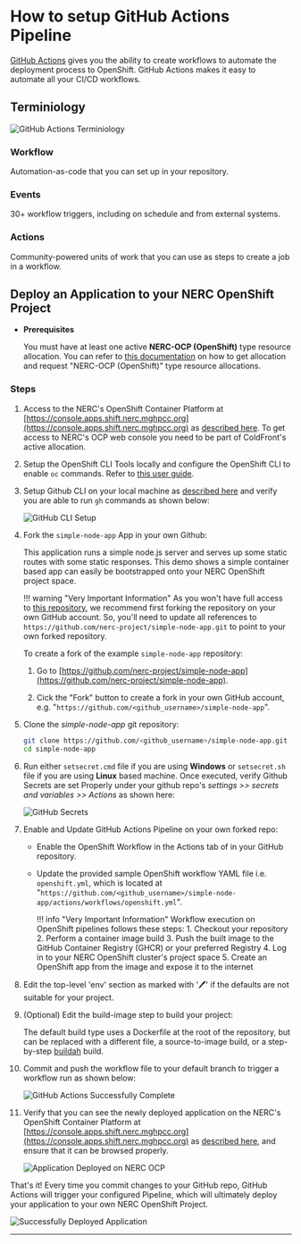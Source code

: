 # How to setup GitHub Actions Pipeline

[GitHub Actions](https://github.com/features/actions) gives you the ability to
create workflows to automate the deployment process to OpenShift. GitHub Actions
makes it easy to automate all your CI/CD workflows.

## Terminiology

![GitHub Actions Terminiology](images/github-actions-terminology.png)

### Workflow

Automation-as-code that you can set up in your repository.

### Events

30+ workflow triggers, including on schedule and from external systems.

### Actions

Community-powered units of work that you can use as steps to create a job in a
workflow.

## Deploy an Application to your NERC OpenShift Project

- **Prerequisites**

    You must have at least one active **NERC-OCP (OpenShift)** type resource allocation.
    You can refer to [this documentation](../../../get-started/allocation/requesting-an-allocation.md#request-a-new-openshift-resource-allocation-for-an-openshift-project)
    on how to get allocation and request "NERC-OCP (OpenShift)" type resource allocations.

### Steps

1. Access to the NERC's OpenShift Container Platform at [https://console.apps.shift.nerc.mghpcc.org](https://console.apps.shift.nerc.mghpcc.org)
as [described here](../../../openshift/logging-in/access-the-openshift-web-console.md).
To get access to NERC's OCP web console you need to be part of ColdFront's active
allocation.

2. Setup the OpenShift CLI Tools locally and configure the OpenShift CLI to
enable `oc` commands. Refer to [this user guide](../../../openshift/logging-in/setup-the-openshift-cli.md).

3. Setup Github CLI on your local machine as [described here](https://docs.github.com/en/github-cli/github-cli/quickstart)
and verify you are able to run `gh` commands as shown below:

    ![GitHub CLI Setup](images/gh-cli.png)

4. Fork the `simple-node-app` App in your own Github:

    This application runs a simple node.js server and serves up some static routes
    with some static responses. This demo shows a simple container based app can
    easily be bootstrapped onto your NERC OpenShift project space.

    !!! warning "Very Important Information"
        As you won't have full access to [this repository](https://github.com/nerc-project/simple-node-app/),
        we recommend first forking the repository on your own GitHub account. So,
        you'll need to update all references to `https://github.com/nerc-project/simple-node-app.git`
        to point to your own forked repository.

    To create a fork of the example `simple-node-app` repository:

    1. Go to [https://github.com/nerc-project/simple-node-app](https://github.com/nerc-project/simple-node-app).

    2. Cick the "Fork" button to create a fork in your own GitHub account, e.g. "`https://github.com/<github_username>/simple-node-app`".

5. Clone the *simple-node-app* git repository:

    ```sh
    git clone https://github.com/<github_username>/simple-node-app.git
    cd simple-node-app
    ```

6. Run either `setsecret.cmd` file if you are using **Windows** or `setsecret.sh`
file if you are using **Linux** based machine. Once executed, verify Github Secrets
are set Properly under your github repo's *settings >> secrets and variables >> Actions*
as shown here:

    ![GitHub Secrets](images/github-secrets.png)

7. Enable and Update GitHub Actions Pipeline on your own forked repo:

    - Enable the OpenShift Workflow in the Actions tab of in your GitHub repository.

    - Update the provided sample OpenShift workflow YAML file i.e. `openshift.yml`,
    which is located at "`https://github.com/<github_username>/simple-node-app/actions/workflows/openshift.yml`".

        !!! info "Very Important Information"
            Workflow execution on OpenShift pipelines follows these steps:
            1. Checkout your repository
            2. Perform a container image build
            3. Push the built image to the GitHub Container Registry (GHCR) or
            your preferred Registry
            4. Log in to your NERC OpenShift cluster's project space
            5. Create an OpenShift app from the image and expose it to the internet

8. Edit the top-level 'env' section as marked with '🖊️' if the defaults are not
suitable for your project.

9. (Optional) Edit the build-image step to build your project:

    The default build type uses a Dockerfile at the root of the repository,
    but can be replaced with a different file, a source-to-image build, or a step-by-step
    [buildah](https://buildah.io/) build.

10. Commit and push the workflow file to your default branch to trigger a workflow
run as shown below:

    ![GitHub Actions Successfully Complete](images/github-actions-successful.png)

11. Verify that you can see the newly deployed application on the NERC's OpenShift
Container Platform at [https://console.apps.shift.nerc.mghpcc.org](https://console.apps.shift.nerc.mghpcc.org)
as [described here](../../../openshift/logging-in/access-the-openshift-web-console.md),
and ensure that it can be browsed properly.

    ![Application Deployed on NERC OCP](images/running.png)

That's it! Every time you commit changes to your GitHub repo, GitHub Actions
will trigger your configured Pipeline, which will ultimately deploy your
application to your own NERC OpenShift Project.

![Successfully Deployed Application](images/deployed_app.png)

---

